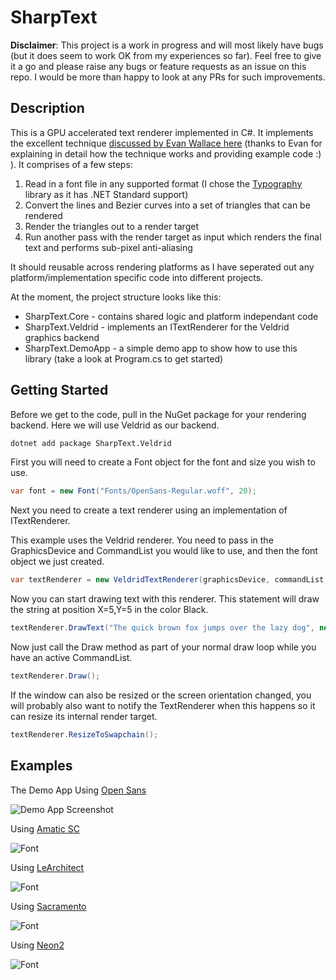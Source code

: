 # SharpText

**Disclaimer**: This project is a work in progress and will most likely have bugs (but it does seem to work OK from my experiences so far). Feel free to give it a go and please raise any bugs or feature requests as an issue on this repo. I would be more than happy to look at any PRs for such improvements.

## Description

This is a GPU accelerated text renderer implemented in C#. It implements the excellent technique [discussed by Evan Wallace here](https://medium.com/@evanwallace/easy-scalable-text-rendering-on-the-gpu-c3f4d782c5ac) (thanks to Evan for explaining in detail how the technique works and providing example code :) ). It comprises of a few steps:

1. Read in a font file in any supported format (I chose the [Typography](https://github.com/LayoutFarm/Typography) library as it has .NET Standard support)
1. Convert the lines and Bezier curves into a set of triangles that can be rendered
1. Render the triangles out to a render target
1. Run another pass with the render target as input which renders the final text and performs sub-pixel anti-aliasing

It should reusable across rendering platforms as I have seperated out any platform/implementation specific code into different projects.

At the moment, the project structure looks like this:
* SharpText.Core - contains shared logic and platform independant code
* SharpText.Veldrid - implements an ITextRenderer for the Veldrid graphics backend
* SharpText.DemoApp - a simple demo app to show how to use this library (take a look at Program.cs to get started)

## Getting Started

Before we get to the code, pull in the NuGet package for your rendering backend. Here we will use Veldrid as our backend.

```bash
dotnet add package SharpText.Veldrid
```

First you will need to create a Font object for the font and size you wish to use.

```csharp
var font = new Font("Fonts/OpenSans-Regular.woff", 20);
```

Next you need to create a text renderer using an implementation of ITextRenderer.

This example uses the Veldrid renderer. You need to pass in the GraphicsDevice and CommandList you would like to use, and then the font object we just created.

```csharp
var textRenderer = new VeldridTextRenderer(graphicsDevice, commandList, font);
```

Now you can start drawing text with this renderer. This statement will draw the string at position X=5,Y=5 in the color Black.

```csharp
textRenderer.DrawText("The quick brown fox jumps over the lazy dog", new Vector2(5, 5), new Color(0, 0, 0, 1));
```

Now just call the Draw method as part of your normal draw loop while you have an active CommandList.

```csharp
textRenderer.Draw();
```

If the window can also be resized or the screen orientation changed, you will probably also want to notify the TextRenderer when this happens so it can resize its internal render target.

```csharp
textRenderer.ResizeToSwapchain();
```

## Examples

The Demo App Using [Open Sans](https://fonts.google.com/specimen/Open+Sans)

![Demo App Screenshot](https://raw.githubusercontent.com/drjaydenm/SharpText/master/Images/demo_app.png)

Using [Amatic SC](https://fonts.google.com/specimen/Amatic+SC)

![Font](https://raw.githubusercontent.com/drjaydenm/SharpText/master/Images/font_1.png)

Using [LeArchitect](https://www.dafont.com/learchitect.font?l[]=10&l[]=1)

![Font](https://raw.githubusercontent.com/drjaydenm/SharpText/master/Images/font_2.png)

Using [Sacramento](https://fonts.google.com/specimen/Sacramento)

![Font](https://raw.githubusercontent.com/drjaydenm/SharpText/master/Images/font_3.png)

Using [Neon2](https://www.dafont.com/neon-lights.font?l[]=10&l[]=1)

![Font](https://raw.githubusercontent.com/drjaydenm/SharpText/master/Images/font_4.png)